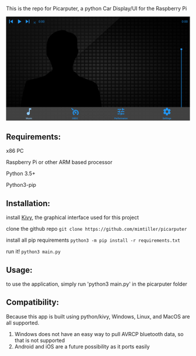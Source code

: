 This is the repo for Picarputer, a python Car Display/UI for the Raspberry Pi

![Picarputer Interface](https://raw.githubusercontent.com/MimTiller/Picarputer/master/picarputer.PNG)


## Requirements:
x86 PC 

Raspberry Pi or other ARM based processor

Python 3.5+ 

Python3-pip


## Installation:
install [Kivy](https://kivy.org/doc/stable/gettingstarted/installation.html), the graphical interface used for this project

clone the github repo 
`git clone https://github.com/mimtiller/picarputer`

install all pip requirements
`python3 -m pip install -r requirements.txt`

run it!
`python3 main.py`

## Usage:
to use the application, simply run
'python3 main.py' in the picarputer folder

## Compatibility:
Because this app is built using python/kivy, Windows, Linux, and MacOS are all supported.
1. Windows does not have an easy way to pull AVRCP bluetooth data, so that is not supported
2. Android and iOS are a future possibility as it ports easily
